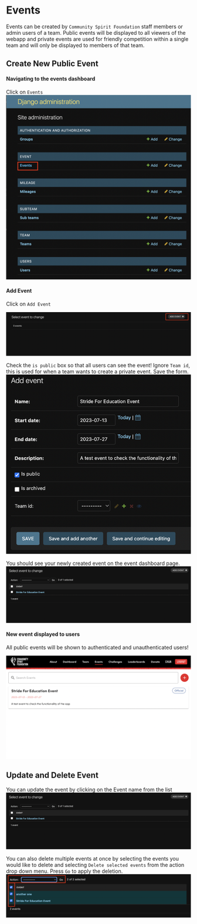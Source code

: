 # Events

Events can be created by `Community Spirit Foundation` staff members or admin users of a team. Public events will be displayed to all viewers of the webapp and private events are used for friendly competition within a single team and will only be displayed to members of that team.

## Create New Public Event

#### Navigating to the events dashboard

Click on `Events`
![Django Dashboard](../img/navevents.png)

#### Add Event

Click on `Add Event`

![Event Dashboard](../img/addevent.png)

Check the `is public` box so that all users can see the event! Ignore `Team id`, this is used for when a team wants to create a private event. Save the form.
![Events Form](../img/eventform.png)

You should see your newly created event on the event dashboard page.
![Event Dashboard](../img/eventdash.png)

#### New event displayed to users

All public events will be shown to authenticated and unauthenticated users!

![Events Page](../img/frontendevents.png)

## Update and Delete Event

You can update the event by clicking on the Event name from the list
![Event Dashboard](../img/eventdash.png)

You can also delete multiple events at once by selecting the events you would like to delete and selecting `Delete selected events` from the action drop down menu. Press `Go` to apply the deletion.
![Event Multiple Delete](../img/multidelete.png)

